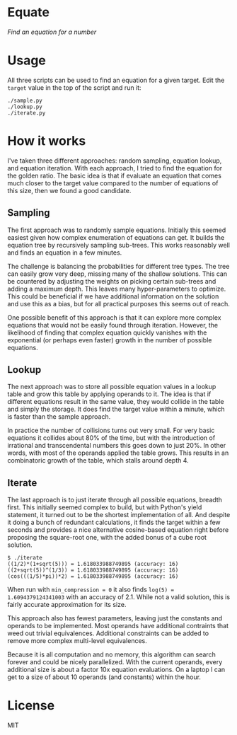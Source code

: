Equate
=======

*Find an equation for a number*

# Usage

All three scripts can be used to find an equation for a given target. Edit the `target` value in the top of the script and run it:

    ./sample.py
    ./lookup.py
    ./iterate.py

# How it works

I've taken three different approaches: random sampling, equation lookup, and equation iteration. With each approach, I tried to find the equation for the golden ratio. The basic idea is that if evaluate an equation that comes much closer to the target value compared to the number of equations of this size, then we found a good candidate.

## Sampling

The first approach was to randomly sample equations. Initially this seemed easiest given how complex enumeration of equations can get. It builds the equation tree by recursively sampling sub-trees. This works reasonably well and finds an equation in a few minutes.

The challenge is balancing the probabilities for different tree types. The tree can easily grow very deep, missing many of the shallow solutions. This can be countered by adjusting the weights on picking certain sub-trees and adding a maximum depth. This leaves many hyper-parameters to optimize. This could be beneficial if we have additional information on the solution and use this as a bias, but for all practical purposes this seems out of reach.

One possible benefit of this approach is that it can explore more complex equations that would not be easily found through iteration. However, the likelihood of finding that complex equation quickly vanishes with the exponential (or perhaps even faster) growth in the number of possible equations.

## Lookup

The next approach was to store all possible equation values in a lookup table and grow this table by applying operands to it. The idea is that if different equations result in the same value, they would collide in the table and simply the storage. It does find the target value within a minute, which is faster than the sample approach.

In practice the number of collisions turns out very small. For very basic equations it collides about 80% of the time, but with the introduction of irrational and transcendental numbers this goes down to just 20%. In other words, with most of the operands applied the table grows. This results in an combinatoric growth of the table, which stalls around depth 4.

## Iterate

The last approach is to just iterate through all possible equations, breadth first. This initially seemed complex to build, but with Python's yield statement, it turned out to be the shortest implementation of all. And despite it doing a bunch of redundant calculations, it finds the target within a few seconds and provides a nice alternative cosine-based equation right before proposing the square-root one, with the added bonus of a cube root solution.

```
$ ./iterate
((1/2)*(1+sqrt(5))) = 1.618033988749895 (accuracy: 16)
((2+sqrt(5))^(1/3)) = 1.618033988749895 (accuracy: 16)
(cos(((1/5)*pi))*2) = 1.618033988749895 (accuracy: 16)
```

When run with `min_compression = 0` it also finds `log(5) = 1.6094379124341003` with an accuracy of 2.1. While not a valid solution, this is fairly accurate approximation for its size.

This approach also has fewest parameters, leaving just the constants and operands to be implemented. Most operands have additional contraints that weed out trivial equivalences. Additional constraints can be added to remove more complex multi-level equivalences.

Because it is all computation and no memory, this algorithm can search forever and could be nicely parallelized. With the current operands, every additional size is about a factor 10x equation evaluations. On a laptop I can get to a size of about 10 operands (and constants) within the hour.

# License

MIT
